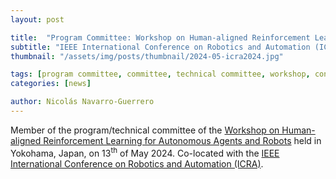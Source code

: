 ```yaml
---
layout: post

title:  "Program Committee: Workshop on Human-aligned Reinforcement Learning for Autonomous Agents and Robots"
subtitle: "IEEE International Conference on Robotics and Automation (ICRA)"
thumbnail: "/assets/img/posts/thumbnail/2024-05-icra2024.jpg"

tags: [program committee, committee, technical committee, workshop, conference]
categories: [news]

author: Nicolás Navarro-Guerrero
---
```


Member of the program/technical committee of the <a href="https://harlworkshop.github.io/2024/" target="_blank">Workshop on Human-aligned Reinforcement Learning for Autonomous Agents and Robots</a> held in Yokohama, Japan, on 13<sup>th</sup> of May 2024. Co-located with the <a href="https://2024.ieee-icra.org/" target="_blank">IEEE International Conference on Robotics and Automation (ICRA)</a>.

<!--more-->

